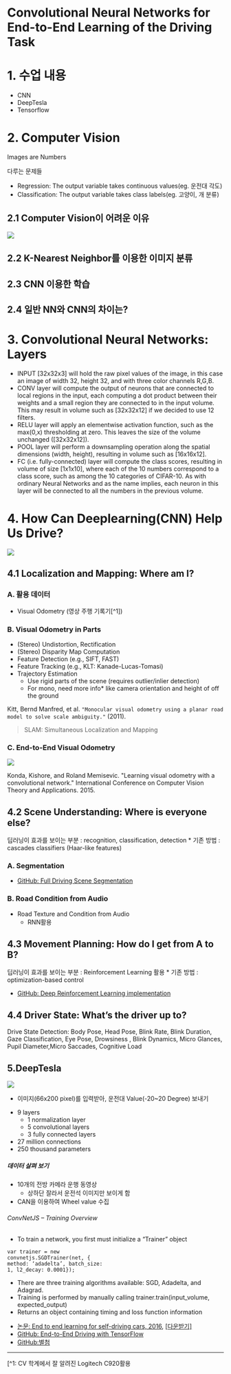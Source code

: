 # Convolutional Neural Networks for End-to-End Learning of the Driving Task 

# 1. 수업 내용 
* CNN 
* DeepTesla
* Tensorflow

# 2. Computer Vision 
Images are Numbers

다루는 문제들 
- Regression: The output variable takes continuous values(eg. 운전대 각도)
- Classification: The output variable takes class labels(eg. 고양이, 개 분류)

## 2.1 Computer Vision이 어려운 이유
![](/assets/cv_hard.png)

## 2.2 K-Nearest Neighbor를 이용한 이미지 분류

## 2.3 CNN 이용한 학습 

## 2.4 일반 NN와 CNN의 차이는?

# 3. Convolutional Neural Networks: Layers
- INPUT [32x32x3] will hold the raw pixel values of the image, in this case an image of width 32, height 32, and with three color channels R,G,B.
- CONV layer will compute the output of neurons that are connected to local regions in the input, each computing a dot product between their weights and a small region they are connected to in the input volume. This may result in volume such as [32x32x12] if we decided to use 12 filters.
- RELU layer will apply an elementwise activation function, such as the max(0,x) thresholding at zero. This leaves the size of the volume unchanged ([32x32x12]).
- POOL layer will perform a downsampling operation along the spatial dimensions (width, height), resulting in volume such as [16x16x12].
- FC (i.e. fully-connected) layer will compute the class scores, resulting in volume of size [1x1x10], where each of the 10 numbers correspond to a class score, such as among the 10 categories of CIFAR-10. As with ordinary Neural Networks and as the name implies, each neuron in this layer will be connected to all the numbers in the previous volume.


# 4. How Can Deeplearning(CNN) Help Us Drive?
![](https://www.2025ad.com/fileadmin/user_upload/Evergreen/Technology/Levels_of_Automation/Levels_Grafik_Lightbox.jpg)

## 4.1 Localization and Mapping: Where am I?
### A. 활용 데이터 
* Visual Odometry (영상 주행 기록기[^1])

### B. Visual Odometry in Parts
- (Stereo) Undistortion, Rectification
- (Stereo) Disparity Map Computation
- Feature Detection (e.g., SIFT, FAST)
- Feature Tracking (e.g., KLT: Kanade-Lucas-Tomasi)
- Trajectory Estimation
    - Use rigid parts of the scene (requires outlier/inlier detection)
    - For mono, need more info* like camera orientation and height of off the ground

Kitt, Bernd Manfred, et al. `"Monocular visual odometry using a planar road model to solve scale ambiguity."` (2011).

> SLAM: Simultaneous Localization and Mapping

### C. End-to-End Visual Odometry
![](/assets/visu_od.png)

Konda, Kishore, and Roland Memisevic. "Learning visual odometry with a convolutional network." International Conference on Computer Vision Theory and Applications. 2015.


## 4.2 Scene Understanding: Where is everyone else?
딥러닝이 효과를 보이는 부분 : recognition, classification, detection
    * 기존 방법 : cascades classifiers (Haar-like features)

### A. Segmentation
* [GitHub: Full Driving Scene Segmentation](https://github.com/tkuanlun350/Tensorflow-SegNet)

### B. Road Condition from Audio
* Road Texture and Condition from Audio
    * RNN활용 

## 4.3 Movement Planning: How do I get from A to B?
딥러닝이 효과를 보이는 부분 : Reinforcement Learning 활용
    * 기존 방법 : optimization-based control

* [GitHub: Deep Reinforcement Learning implementation](https://github.com/nivwusquorum/tensorflow-deepq)


## 4.4 Driver State: What’s the driver up to?
Drive State Detection: Body Pose, Head Pose, Blink Rate, Blink Duration, Gaze Classification, Eye Pose, Drowsiness , Blink Dynamics, Micro Glances, Pupil Diameter,Micro Saccades, Cognitive Load

## 5.DeepTesla
![](/assets/testpro.png)
* 이미지(66x200 pixel)를 입력받아, 운전대 Value(-20~20 Degree) 보내기
- 9 layers
    - 1 normalization layer
    - 5 convolutional layers
    - 3 fully connected layers
- 27 million connections
- 250 thousand parameters

##### 데이터 살펴 보기 
* 10개의 전방 카메라 운행 동영상
    * 상하단 잘라서 운전석 이미지만 보이게 함 
* CAN을 이용하여 Wheel value 수집

###### ConvNetJS – Training Overview
- To train a network, you first must initialize a “Trainer” object
```
var trainer = new
convnetjs.SGDTrainer(net, {
method: ‘adadelta’, batch_size:
1, l2_decay: 0.0001});
```
- There are three training algorithms available: SGD, Adadelta, and Adagrad.
- Training is performed by manually calling trainer.train(input_volume, expected_output)
- Returns an object containing timing and loss function information

* [논문: End to end learning for self-driving cars, 2016](https://arxiv.org/abs/1604.07316), [[다운받기]](https://images.nvidia.com/content/tegra/automotive/images/2016/solutions/pdf/end-to-end-dl-using-px.pdf)
* [GitHub: End-to-End Driving with TensorFlow](http://github.com/lexfridman/deeptesla)
* [GitHub:별첨](https://github.com/BoltzmannBrain/self-driving)


---
[^1: CV 학계에서 잘 알려진 Logitech C920활용







